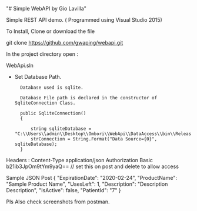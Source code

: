 "# Simple WebAPI by Gio Lavilla" 

Simple REST API demo. ( Programmed using Visual Studio 2015)

To Install, Clone or download the file 

git clone https://github.com/gwaping/webapi.git

In the project directory open :

WebApi.sln  

- Set Database Path.

        Database used is sqlite.

        Database File path is declared in the constructor of SqliteConnection Class. 

        public SqliteConnection()
        {

            string sqliteDatabase = "C:\\Users\\admin\\Desktop\\Ombori\\WebApi\\DataAccess\\bin\\Release\\OmboriDB.db";
            strConnection = String.Format("Data Source={0}", sqliteDatabase);
        }
  
  
Headers :
        Content-Type application/json
        Authorization Basic b21ib3JpOm9tYm9yaQ==  // set this on post and delete to allow access 
        
Sample JSON Post
 {
        "ExpirationDate": "2020-02-24",
        "ProductName": "Sample Product Name",
        "UsesLeft": 1,
        "Description": "Description Description",
        "IsActive": false,
        "PatientId": "7"
  }

Pls Also check screenshots from postman.

